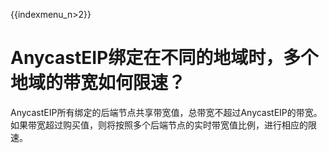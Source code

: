 {{indexmenu_n>2}}


# AnycastEIP绑定在不同的地域时，多个地域的带宽如何限速？

AnycastEIP所有绑定的后端节点共享带宽值，总带宽不超过AnycastEIP的带宽。如果带宽超过购买值，则将按照多个后端节点的实时带宽值比例，进行相应的限速。

